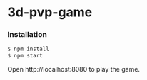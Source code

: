 # 3d-pvp-game

### Installation

```bash
$ npm install
$ npm start
```

Open http://localhost:8080 to play the game.
